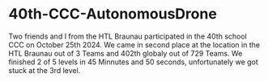 # 40th-CCC-AutonomousDrone

Two friends and I from the HTL Braunau participated in the 40th school CCC on October 25th 2024.
We came in second place at the location in the HTL Braunau out of 3 Teams and 402th globaly out of 729 Teams.
We finished 2 of 5 levels in 45 Minnutes and 50 seconds, unfortunately we got stuck at the 3rd level.
